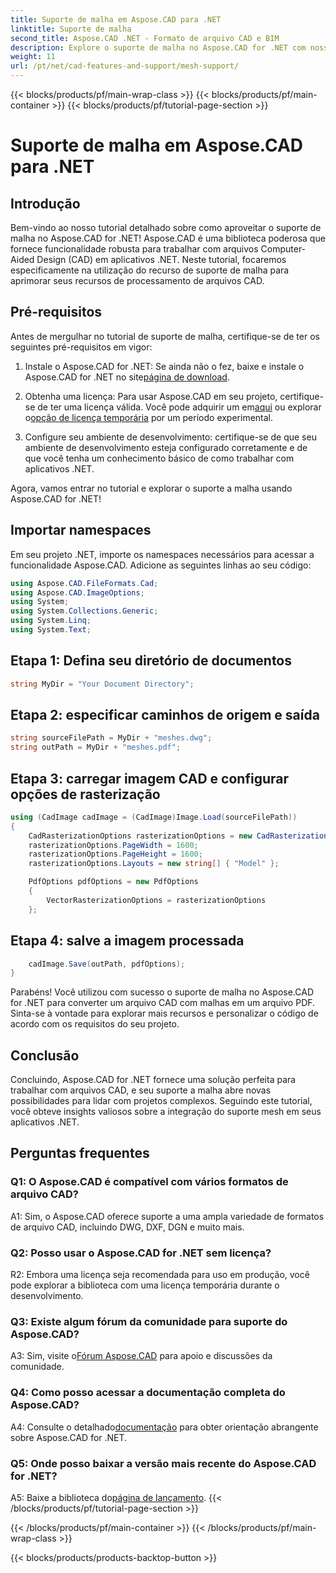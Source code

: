 ```yaml
---
title: Suporte de malha em Aspose.CAD para .NET
linktitle: Suporte de malha
second_title: Aspose.CAD .NET - Formato de arquivo CAD e BIM
description: Explore o suporte de malha no Aspose.CAD for .NET com nosso tutorial passo a passo. Converta arquivos CAD em PDF sem esforço.
weight: 11
url: /pt/net/cad-features-and-support/mesh-support/
---
```


{{< blocks/products/pf/main-wrap-class >}}
{{< blocks/products/pf/main-container >}}
{{< blocks/products/pf/tutorial-page-section >}}

# Suporte de malha em Aspose.CAD para .NET

## Introdução

Bem-vindo ao nosso tutorial detalhado sobre como aproveitar o suporte de malha no Aspose.CAD for .NET! Aspose.CAD é uma biblioteca poderosa que fornece funcionalidade robusta para trabalhar com arquivos Computer-Aided Design (CAD) em aplicativos .NET. Neste tutorial, focaremos especificamente na utilização do recurso de suporte de malha para aprimorar seus recursos de processamento de arquivos CAD.

## Pré-requisitos

Antes de mergulhar no tutorial de suporte de malha, certifique-se de ter os seguintes pré-requisitos em vigor:

1.  Instale o Aspose.CAD for .NET: Se ainda não o fez, baixe e instale o Aspose.CAD for .NET no site[página de download](https://releases.aspose.com/cad/net/).

2.  Obtenha uma licença: Para usar Aspose.CAD em seu projeto, certifique-se de ter uma licença válida. Você pode adquirir um em[aqui](https://purchase.aspose.com/buy) ou explorar o[opção de licença temporária](https://purchase.aspose.com/temporary-license/) por um período experimental.

3. Configure seu ambiente de desenvolvimento: certifique-se de que seu ambiente de desenvolvimento esteja configurado corretamente e de que você tenha um conhecimento básico de como trabalhar com aplicativos .NET.

Agora, vamos entrar no tutorial e explorar o suporte a malha usando Aspose.CAD for .NET!

## Importar namespaces

Em seu projeto .NET, importe os namespaces necessários para acessar a funcionalidade Aspose.CAD. Adicione as seguintes linhas ao seu código:

```csharp
using Aspose.CAD.FileFormats.Cad;
using Aspose.CAD.ImageOptions;
using System;
using System.Collections.Generic;
using System.Linq;
using System.Text;

```

## Etapa 1: Defina seu diretório de documentos

```csharp
string MyDir = "Your Document Directory";
```

## Etapa 2: especificar caminhos de origem e saída

```csharp
string sourceFilePath = MyDir + "meshes.dwg";
string outPath = MyDir + "meshes.pdf";
```

## Etapa 3: carregar imagem CAD e configurar opções de rasterização

```csharp
using (CadImage cadImage = (CadImage)Image.Load(sourceFilePath))
{
    CadRasterizationOptions rasterizationOptions = new CadRasterizationOptions();
    rasterizationOptions.PageWidth = 1600;
    rasterizationOptions.PageHeight = 1600;
    rasterizationOptions.Layouts = new string[] { "Model" };

    PdfOptions pdfOptions = new PdfOptions
    {
        VectorRasterizationOptions = rasterizationOptions
    };
```

## Etapa 4: salve a imagem processada

```csharp
    cadImage.Save(outPath, pdfOptions);
}
```

Parabéns! Você utilizou com sucesso o suporte de malha no Aspose.CAD for .NET para converter um arquivo CAD com malhas em um arquivo PDF. Sinta-se à vontade para explorar mais recursos e personalizar o código de acordo com os requisitos do seu projeto.

## Conclusão

Concluindo, Aspose.CAD for .NET fornece uma solução perfeita para trabalhar com arquivos CAD, e seu suporte a malha abre novas possibilidades para lidar com projetos complexos. Seguindo este tutorial, você obteve insights valiosos sobre a integração do suporte mesh em seus aplicativos .NET.

## Perguntas frequentes

### Q1: O Aspose.CAD é compatível com vários formatos de arquivo CAD?

A1: Sim, o Aspose.CAD oferece suporte a uma ampla variedade de formatos de arquivo CAD, incluindo DWG, DXF, DGN e muito mais.

### Q2: Posso usar o Aspose.CAD for .NET sem licença?

R2: Embora uma licença seja recomendada para uso em produção, você pode explorar a biblioteca com uma licença temporária durante o desenvolvimento.

### Q3: Existe algum fórum da comunidade para suporte do Aspose.CAD?

 A3: Sim, visite o[Fórum Aspose.CAD](https://forum.aspose.com/c/cad/19) para apoio e discussões da comunidade.

### Q4: Como posso acessar a documentação completa do Aspose.CAD?

 A4: Consulte o detalhado[documentação](https://reference.aspose.com/cad/net/) para obter orientação abrangente sobre Aspose.CAD for .NET.

### Q5: Onde posso baixar a versão mais recente do Aspose.CAD for .NET?

 A5: Baixe a biblioteca do[página de lançamento](https://releases.aspose.com/cad/net/).
{{< /blocks/products/pf/tutorial-page-section >}}

{{< /blocks/products/pf/main-container >}}
{{< /blocks/products/pf/main-wrap-class >}}

{{< blocks/products/products-backtop-button >}}
